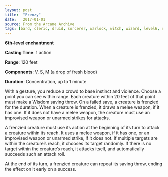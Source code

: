 ```yaml
---
layout: post
title:  "Frenzy"
date:   2017-01-01
source: From the Arcane Archive
tags: [bard, cleric, druid, sorcerer, warlock, witch, wizard, level6, enchantment, hb, fan]
---
```


**6th-level enchantment**

**Casting Time**: 1 action

**Range**: 120 feet

**Components**: V, S, M (a drop of fresh blood)

**Duration**: Concentration, up to 1 minute

With a gesture, you reduce a crowd to base instinct and violence. Choose a point you can see within range. Each creature within 20 feet of that point must make a Wisdom saving throw. On a failed save, a creature is frenzied for the duration. When a creature is frenzied, it draws a melee weapon, if it has one. If it does not have a melee weapon, the creature must use an improvised weapon or unarmed strikes for attacks.

A frenzied creature must use its action at the beginning of its turn to attack a creature within its reach. It uses a melee weapon, if it has one, or an improvised weapon or unarmed strike, if it does not. If multiple targets are within the creature’s reach, it chooses its target randomly. If there is no target within the creature’s reach, it attacks itself, and automatically succeeds such an attack roll.

At the end of its turn, a frenzied creature can repeat its saving throw, ending the effect on it early on a success.
